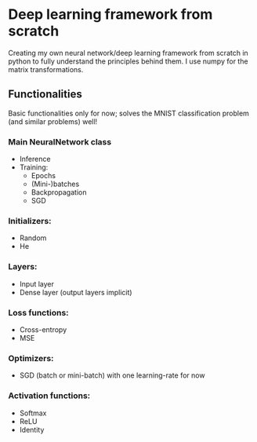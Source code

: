 # Deep learning framework from scratch
Creating my own neural network/deep learning framework from scratch in python to fully understand the principles behind them. I use numpy for the matrix transformations.

## Functionalities
Basic functionalities only for now; solves the MNIST classification problem (and similar problems) well!

### Main NeuralNetwork class
   - Inference
   - Training:
      - Epochs
      - (Mini-)batches
      - Backpropagation
      - SGD      

### Initializers:
  - Random
  - He
  
### Layers:
  - Input layer
  - Dense layer
(output layers implicit)

### Loss functions:
  - Cross-entropy
  - MSE
  
### Optimizers:
  - SGD (batch or mini-batch) with one learning-rate for now
  
### Activation functions:
  - Softmax
  - ReLU
  - Identity
